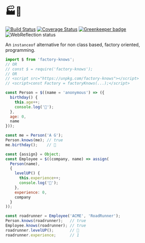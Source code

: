 # 🏭👃

[![Build Status](https://travis-ci.com/WebReflection/factory-knows.svg?branch=master)](https://travis-ci.com/WebReflection/factory-knows) [![Coverage Status](https://coveralls.io/repos/github/WebReflection/factory-knows/badge.svg?branch=master)](https://coveralls.io/github/WebReflection/factory-knows?branch=master) [![Greenkeeper badge](https://badges.greenkeeper.io/WebReflection/factory-knows.svg)](https://greenkeeper.io/) ![WebReflection status](https://offline.report/status/webreflection.svg)

An `instanceof` alternative for non class based, factory oriented, programming.

```js
import $ from 'factory-knows';
// OR
// const $ = require('factory-knows');
// OR
// <script src="https://unpkg.com/factory-knows"></script>
// <script>const Factory = factoryKnows(...);</script>

const Person = $((name = 'anonymous') => ({
  birthday() {
    this.age++;
    console.log('🎉');
  },
  age: 0,
  name
}));

const me = Person('A G');
Person.knows(me); // true
me.birthday();    // 🎉

const {assign} = Object;
const Employee = $((company, name) => assign(
  Person(name),
  {
    levelUP() {
      this.experience++;
      console.log('🤝');
    },
    experience: 0,
    company
  }
));

const roadrunner = Employee('ACME', 'RoadRunner');
Person.knows(roadrunner);   // true
Employee.knows(roadrunner); // true
roadrunner.levelUP();       // 🤝
roadrunner.experience;      // 1
```